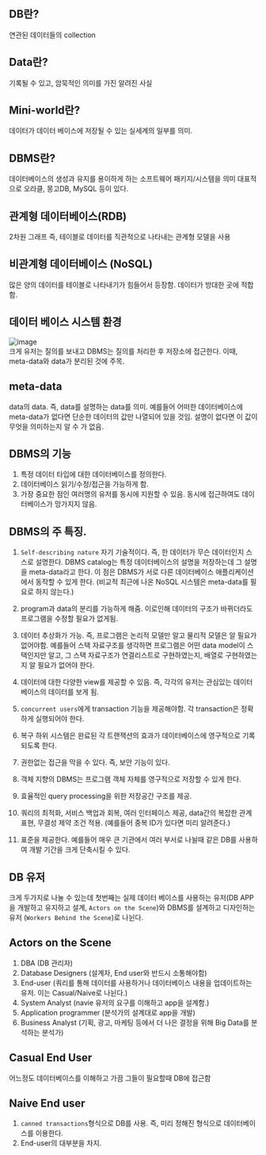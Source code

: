 ## DB란?
연관된 데이터들의 collection

## Data란?
기록될 수 있고, 암묵적인 의미를 가진 알려진 사실

## Mini-world란?
데이터가 데이터 베이스에 저장될 수 있는 실세계의 일부를 의미.

## DBMS란?
데이터베이스의 생성과 유지를 용이하게 하는 소프트웨어 패키지/시스템을 의미 대표적으로 오라클, 몽고DB, MySQL 등이 있다.

## 관계형 데이터베이스(RDB)
2차원 그래프 즉, 테이블로 데이터를 직관적으로 나타내는 관계형 모델을 사용

## 비관계형 데이터베이스 (NoSQL)
많은 양의 데이터를 테이블로 나타내기가 힘들어서 등장함. 데이터가 방대한 곳에 적합함.

## 데이터 베이스 시스템 환경
![image](https://user-images.githubusercontent.com/55936770/188415535-91f553af-7c5d-4bc5-8e65-ec0d717a6512.png)<br />
크게 유저는 질의를 보내고 DBMS는 질의를 처리한 후 저장소에 접근한다. 이때, meta-data와 data가 분리된 것에 주목.

## meta-data
data의 data. 즉, data를 설명하는 data를 의미. 예를들어 어떠한 데이터베이스에 meta-data가 없다면 단순한 데이터의 값만 나열되어 있을 것임. 설명이 없다면 이 값이 무엇을 의미하는지 
알 수 가 없음.

## DBMS의 기능
1. 특정 데이터 타입에 대한 데이터베이스를 정의한다.
2. 데이터베이스 읽기/수정/접근을 가능하게 함.
3. 가장 중요한 점인 여러명의 유저를 동시에 지원할 수 있음. 동시에 접근하여도 데이터베이스가 망가지지 않음.

## DBMS의 주 특징.
1. `Self-describing nature` 자기 기술적이다. 즉, 한 데이터가 무슨 데이터인지 스스로 설명한다. DBMS catalog는 특정 데이터베이스의 설명을 저장하는데 그 설명을 meta-data라고 한다.
이 점은 DBMS가 서로 다른 데이터베이스 애플리케이션에서 동작할 수 있게 한다. (비교적 최근에 나온 NoSQL 시스템은 meta-data를 필요로 하지 않는다.)

2. program과 data의 분리를 가능하게 해줌. 이로인해 데이터의 구조가 바뀌더라도 프로그램을 수정할 필요가 없게됨.

3. 데이터 추상화가 가능. 즉, 프로그램은 논리적 모델만 알고 물리적 모델은 알 필요가 없어야함. 예를들어 스택 자료구조를 생각하면 프로그램은 어떤 data model이 
스택인지만 알고, 그 스택 자료구조가 연결리스트로 구현하였는지, 배열로 구현하였는지 알 필요가 없어야 한다.

4. 데이터에 대한 다양한 view를 제공할 수 있음. 즉, 각각의 유저는 관심있는 데이터 베이스의 데이터를 보게 됨.

5. `concurrent users`에게 transaction 기능을 제공해야함. 각 transaction은 정확하게 실행되어야 한다.

6. 복구 하위 시스템은 완료된 각 트랜잭션의 효과가 데이터베이스에 영구적으로 기록되도록 한다.

7. 권한없는 접근을 막을 수 있다. 즉, 보안 기능이 있다.

8. 객체 지향의 DBMS는 프로그램 객체 자체를 영구적으로 저장할 수 있게 한다.

9. 효율적인 query processing을 위한 저장공간 구조를 제공.

10. 쿼리의 최적화, 서비스 백업과 회복, 여러 인터페이스 제공, data간의 복잡한 관계 표현, 무결성 제약 조건 적용. (예를들어 중복 ID가 있다면 미리 알려준다.)

11. 표준을 제공한다. 예를들어 매우 큰 기관에서 여러 부서로 나뉠때 같은 DB를 사용하여 개발 기간을 크게 단축시킬 수 있다.

## DB 유저
크게 두가지로 나눌 수 있는데 첫번째는 실제 데이터 베이스를 사용하는 유저(DB APP을 개발하고 유지하고 설계, `Actors on the Scene`)와 DBMS를 설계하고 디자인하는 유저
(`Workers Behind the Scene`)로 나뉜다.


## Actors on the Scene
1. DBA (DB 관리자)
2. Database Designers (설계자, End user와 반드시 소통해야함)
3. End-user (쿼리를 통해 데이터를 사용하거나 데이터베이스 내용을 업데이트하는 유저. 이는 Casual/Naive로 나뉜다.)
4. System Analyst (navie 유저의 요구를 이해하고 app을 설계함.)
5. Application programmer (분석가의 설계대로 app을 개발)
6. Business Analyst (기획, 광고, 마케팅 등에서 더 나은 결정을 위해 Big Data를 분석하는 분석가)

## Casual End User
어느정도 데이터베이스를 이해하고 가끔 그들이 필요할때 DB에 접근함

## Naive End user
1. `canned transactions`형식으로 DB를 사용. 즉, 미리 정해진 형식으로 데이터베이스를 이용한다.
2. End-user의 대부분을 차지.










